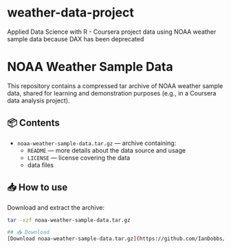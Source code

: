 # weather-data-project
Applied Data Science with R - Coursera project data using NOAA weather sample data because DAX has been deprecated

# NOAA Weather Sample Data

This repository contains a compressed tar archive of NOAA weather sample data, shared for learning and demonstration purposes (e.g., in a Coursera data analysis project).

## 📦 Contents
- `noaa-weather-sample-data.tar.gz` — archive containing:
  - `README` — more details about the data source and usage
  - `LICENSE` — license covering the data
  - data files

## 📥 How to use
Download and extract the archive:
```bash
tar -xzf noaa-weather-sample-data.tar.gz

## 📥 Download
[Download noaa-weather-sample-data.tar.gz](https://github.com/IanDobbs/weather-data/raw/main/noaa-weather-sample-data.tar.gz)
